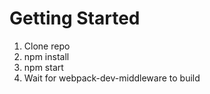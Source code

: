 # Getting Started

1. Clone repo
2. npm install
3. npm start
4. Wait for webpack-dev-middleware to build